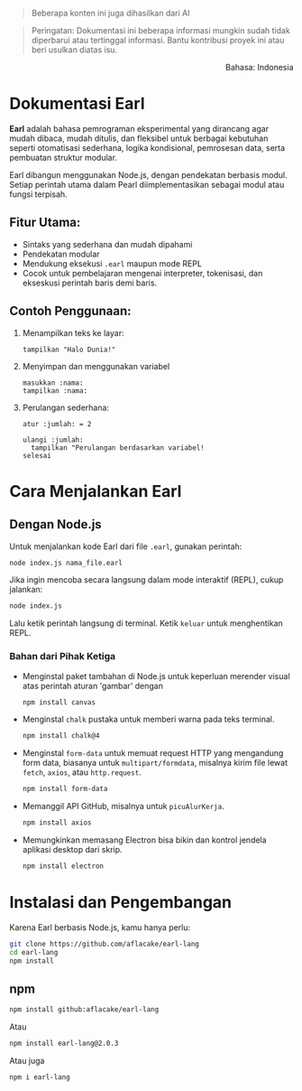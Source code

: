 > Beberapa konten ini juga dihasilkan dari AI

> Peringatan:
> Dokumentasi ini beberapa informasi mungkin sudah tidak diperbarui atau tertinggal informasi. Bantu kontribusi proyek ini atau beri usulkan diatas isu.

<p align="right">Bahasa: Indonesia</p>

# Dokumentasi Earl
**Earl** adalah bahasa pemrograman eksperimental yang dirancang agar mudah dibaca, mudah ditulis, dan fleksibel untuk berbagai kebutuhan seperti otomatisasi sederhana, logika kondisional, pemrosesan data, serta pembuatan struktur modular.

Earl dibangun menggunakan Node.js, dengan pendekatan berbasis modul. Setiap perintah utama dalam Pearl diimplementasikan sebagai modul atau fungsi terpisah.

## Fitur Utama:
- Sintaks yang sederhana dan mudah dipahami
- Pendekatan modular
- Mendukung eksekusi `.earl` maupun mode REPL
- Cocok untuk pembelajaran mengenai interpreter, tokenisasi, dan ekseskusi perintah baris demi baris.

## Contoh Penggunaan:
1. Menampilkan teks ke layar:
   ```earl
   tampilkan "Halo Dunia!"
   ```
2. Menyimpan dan menggunakan variabel
   ```earl
   masukkan :nama:
   tampilkan :nama:
   ```
4. Perulangan sederhana:
   ```earl
   atur :jumlah: = 2

   ulangi :jumlah:
     tampilkan "Perulangan berdasarkan variabel!
   selesai
   ```

# Cara Menjalankan Earl
## Dengan Node.js
Untuk menjalankan kode Earl dari file `.earl`, gunakan perintah:
```bash
node index.js nama_file.earl
```

Jika ingin mencoba secara langsung dalam mode interaktif (REPL), cukup jalankan:
```bash
node index.js
```
Lalu ketik perintah langsung di terminal. Ketik `keluar` untuk menghentikan REPL.

### Bahan dari Pihak Ketiga
- Menginstal paket tambahan di Node.js untuk keperluan merender visual atas perintah aturan 'gambar' dengan
  ```bash
  npm install canvas
  ```
- Menginstal `chalk` pustaka untuk memberi warna pada teks terminal.
  ```bash
  npm install chalk@4
  ```
- Menginstal `form-data` untuk memuat request HTTP yang mengandung form data, biasanya untuk `multipart/formdata`, misalnya kirim file lewat `fetch`, `axios`, atau `http.request`.
  ```bash
  npm install form-data
  ```
- Memanggil API GitHub, misalnya untuk `picuAlurKerja`.
  ```bash
  npm install axios
  ```
- Memungkinkan memasang Electron bisa bikin dan kontrol jendela aplikasi desktop dari skrip.
  ```bash
  npm install electron
  ```

# Instalasi dan Pengembangan
Karena Earl berbasis Node.js, kamu hanya perlu:
```bash
git clone https://github.com/aflacake/earl-lang
cd earl-lang
npm install
```
## npm
```bash
npm install github:aflacake/earl-lang
```
Atau
```bash
npm install earl-lang@2.0.3
```
Atau juga
```bash
npm i earl-lang
```
